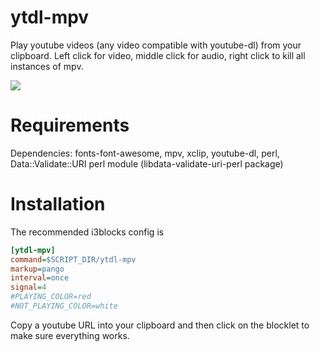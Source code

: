 # ytdl-mpv

Play youtube videos (any video compatible with youtube-dl) from your clipboard. 
Left click for video, middle click for audio, right click to kill all instances of mpv.

![](ytdl-mpv.png)

# Requirements

Dependencies: fonts-font-awesome, mpv, xclip, youtube-dl, perl, Data::Validate::URI perl module
(libdata-validate-uri-perl package)

# Installation

The recommended i3blocks config is

```INI
[ytdl-mpv]
command=$SCRIPT_DIR/ytdl-mpv
markup=pango
interval=once
signal=4
#PLAYING_COLOR=red
#NOT_PLAYING_COLOR=white
```

Copy a youtube URL into your clipboard and then click on the blocklet to make sure everything works.
